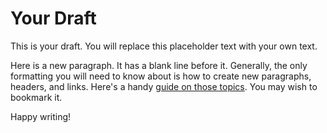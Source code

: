 # Your Draft

This is your draft. You will replace this placeholder text with your own text.

Here is a new paragraph. It has a blank line before it. Generally, the only formatting you will need to know about is how to create new paragraphs, headers, and links. Here's a handy [guide on those topics](https://help.github.com/articles/basic-writing-and-formatting-syntax/). You may wish to bookmark it.

Happy writing!
